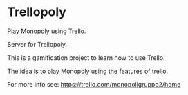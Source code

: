 # Trellopoly

Play Monopoly using Trello.

Server for Trellopoly. 

This is a gamification project to learn how to use Trello.

The idea is to play Monopoly using the features of trello.

For more info see: https://trello.com/monopoligruppo2/home

